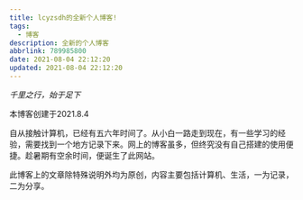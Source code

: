 ```yaml
---
title: lcyzsdh的全新个人博客!
tags:
  - 博客
description: 全新的个人博客
abbrlink: 789985800
date: 2021-08-04 22:12:20
updated: 2021-08-04 22:12:20
---
```


*千里之行，始于足下*

本博客创建于2021.8.4

​    自从接触计算机，已经有五六年时间了。从小白一路走到现在，有一些学习的经验，需要找到一个地方记录下来。网上的博客虽多，但终究没有自己搭建的使用便捷。趁暑期有空余时间，便诞生了此网站。

​    此博客上的文章除特殊说明外均为原创，内容主要包括计算机、生活，一为记录，二为分享。


